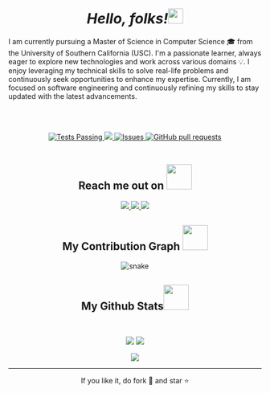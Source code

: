 <!-- @@ -1,3 +1,5 @@ -->

<h1 align="center"><em><strong> Hello, folks!</strong></em><img src="https://raw.githubusercontent.com/MartinHeinz/MartinHeinz/master/wave.gif" width="30px"></h1>
I am currently pursuing a Master of Science in Computer Science 🎓 from the University of Southern California (USC). I'm a passionate learner, always eager to explore new technologies and work across various domains 💡. I enjoy leveraging my technical skills to solve real-life problems and continuously seek opportunities to enhance my expertise. Currently, I am focused on software engineering and continuously refining my skills to stay updated with the latest advancements.



<br> </br>
 <p align="center">
    <a href="https://github.com/AryanKunwar02/github-readme-stats/actions">
      <img alt="Tests Passing" src="https://github.com/anuraghazra/github-readme-stats/workflows/Test/badge.svg" />
    </a>
    <a href="https://codecov.io/gh/AryanKunwar02/github-readme-stats">
      <img src="https://codecov.io/gh/AryanKunwar02/github-readme-stats/branch/master/graph/badge.svg" />
    </a>
    <a href="https://github.com/AryanKunwar02/github-readme-stats/issues">
      <img alt="Issues" src="https://img.shields.io/github/issues/AryanKunwar02/github-readme-stats?color=0088ff" />
    </a>
    <a href="https://github.com/AryanKunwar02/github-readme-stats/pulls">
      <img alt="GitHub pull requests" src="https://img.shields.io/github/issues-pr/AryanKunwar02/github-readme-stats?color=0088ff" />
    </a>
    <br />
    <br />
<!--     <a href="https://a.paddle.com/v2/click/16413/119403?link=1227">
      <img src="https://img.shields.io/badge/Supported%20by-VSCode%20Power%20User%20%E2%86%92-gray.svg?colorA=655BE1&colorB=4F44D6&style=for-the-badge"/>
    </a>
    <a href="https://a.paddle.com/v2/click/16413/119403?link=2345">
      <img src="https://img.shields.io/badge/Supported%20by-Node%20Cli.com%20%E2%86%92-gray.svg?colorA=61c265&colorB=4CAF50&style=for-the-badge"/>
    </a> -->
  </p>

<p align="center">

</p align="center">
<!-- @@ -38,7 +40,6 @@ -->
<h2 align="center">Reach me out on <img src="https://media0.giphy.com/media/jqNPzdTTxQfOgOqpO4/source.gif" width="50"></h2>

<p align="center">

<!-- <img src="https://img.shields.io/badge/-aryan-purple?style=flat-square&logo=instagram&logoColor=white&link=https://www.instagram.com/pinkdogg307/"/> -->
<a href="mailto: aryankunwarr@gmail.com">
 <img src="https://img.shields.io/badge/-aryankunwar-c14438?style=flat-square&logo=Gmail&logoColor=white&link=mailto:aryankunwarr@gmail.com"/>
</a>
<a href="https://www.linkedin.com/in/aryan-kunwar-9a6219209/">
 <img src="https://img.shields.io/badge/-aryankunwar-blue?style=flat-square&logo=Linkedin&logoColor=white&link=https://www.linkedin.com/in/aryan-kunwar-9a6219209/"/>
</a>
 <a href="https://twitter.com/AryanKunwar10">
 <img src="https://img.shields.io/badge/-aryankunwar10-blue?style=flat-square&logo=twitter&logoColor=white&link=https://twitter.com/aryankunwar10"/>
</a>
</p>
<h2 align="center">
  My Contribution Graph <img src="https://media.giphy.com/media/xUA7aZeLE2e0P7Znz2/giphy.gif" width="50">
</h2>
<p align="center">
  <img src="https://github.com/ritik307/ritik307/raw/output/github-contribution-grid-snake.svg" alt="snake"></center>
</p>
<h2 align="center">
  My Github Stats<img src="https://media.giphy.com/media/VgCDAzcKvsR6OM0uWg/giphy.gif" width="50">
</h2>
 
<br>
<p align = "center">
  <img  src = "https://github-readme-stats.vercel.app/api?username=AryanKunwar02&show_icons=true&theme=radical&line_height=27">
  <img src = "https://github-readme-stats.vercel.app/api/top-langs/?username=AryanKunwar02&hide=html,css,java,shaderlab,kotlin,hlsl&theme=radical">
</p>
<p align = "center">
 <img  src="https://github-readme-streak-stats.herokuapp.com/?user=AryanKunwar02&show_icons=true&locale=en&layout=compact&theme=radical&line_height=0" />
<!-- </p> 
<p align = "center">
 <img src="https://activity-graph.herokuapp.com/graph?username=AryanKunwar02&theme=redical">
</p>  -->
<hr>
<p align="center">If you like it, do fork 🍴 and star ⭐</p>




